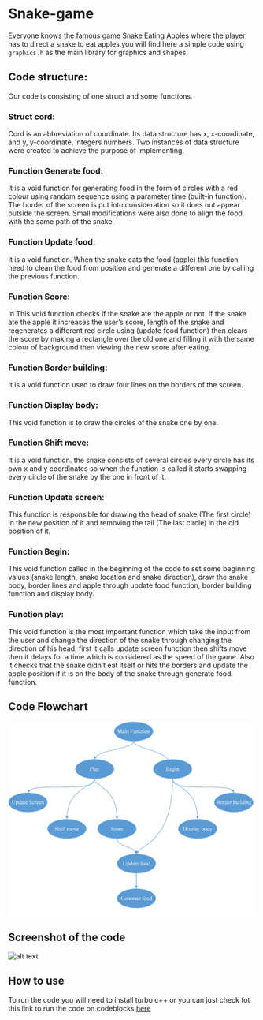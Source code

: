 # Snake-game

Everyone knows the famous game Snake Eating Apples where the player has to direct a snake to eat apples.you will find here a simple code using `graphics.h` as the main library for graphics and shapes.

## Code structure:
Our code is consisting of one struct and some functions.

### Struct cord:
Cord is an abbreviation of coordinate. Its data structure has x, x-coordinate, and y, y-coordinate, integers numbers. Two instances of data structure were created to achieve the purpose of implementing.

### Function Generate food:
It is a void function for generating food in the form of circles with a red colour using random sequence using a parameter time (built-in function). The border of the screen is put into consideration so it does not appear outside the screen. Small modifications were also done to align the food with the same path of the snake.

### Function Update food:
It is a void function. When the snake eats the food (apple) this function need to clean the food from position and generate a different one by calling the previous function.

### Function Score:
In This void function checks if the snake ate the apple or not. If the snake ate the apple it increases the user’s score, length of the snake and regenerates a different red circle using (update food function) then clears the score by making a rectangle over the old one and filling it with the same colour of background then viewing the new score after eating.

### Function Border building:
It is a void function used to draw four lines on the borders of the screen.

### Function Display body:
This void function is to draw the circles of the snake one by one.

### Function Shift move:
It is a void function. the snake consists of several circles every circle has its own x and y coordinates so when the function is called it starts swapping every circle of the snake by the one in front of it.

### Function Update screen:
This function is responsible for drawing the head of snake (The first circle) in the new position of it and removing the tail (The last circle) in the old position of it.

### Function Begin:
This void function called in the beginning of the code to set some beginning values (snake length, snake location and snake direction), draw the snake body, border lines and apple through update food function, border building function and display body.

### Function play:
This void function is the most important function which take the input from the user and change the direction of the snake through changing the direction of his head, first it calls update screen function then shifts move then it delays for a time which is considered as the speed of the game. Also it checks that the snake didn’t eat itself or hits the borders and update the apple position if it is on the body of the snake through generate food function.

## Code Flowchart
![alt text](resources/Code_flow_chart.png)

## Screenshot of the code
![alt text](resources/game_screeshot.png)

## How to use
To run the code you will need to install turbo c++ or you can just check fot this link to run the code on codeblocks [here](https://stackoverflow.com/questions/20313534/how-to-use-graphics-h-in-codeblocks)
